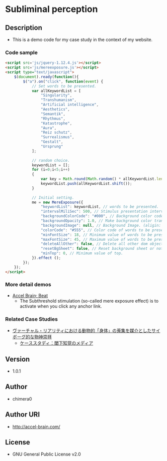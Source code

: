 # Subliminal perception

## Description
- This is a demo code for my case study in the context of my website.

### Code sample

```html
<script src='js/jquery-1.12.4.js'></script>
<script src='js/mereexposure.js'></script>
<script type="text/javascript">
    $(document).ready(function(){
        $("a").on("click", function(event) {
            // Set words to be presented.
            var allKeywordList = [
                "Singularity",
                "Transhumanism",
                "Artificial intelligence",
                "Aesthetics",
                "Semantik",
                "Rhythmus",
                "Katastrophe",
                "Aura",
                "Reiz schutz",
                "Surrealismus",
                "Gestalt",
                "Ursprung"
            ];
    
            // random choice.
            keywordList = [];
            for (i=0;i<5;i++)
            {
                var key = Math.round(Math.random() * allKeywordList.length) | 0;
                keywordList.push(allKeywordList.shift());
            }
                              
            // Initial setting.
            me = new MereExposure({
                "keywordList": keywordList, // words to be presented.
                "intervalMiliSec": 500, // Stimulus presentation interval(milli seconds).
                "backgroundColorCode": "#000", // Background color code during presentation.
                "backgroundOpacity": 1.0, // Make background color transparent.
                "backgroundImage": null, // Background Image. (aligin: center, middle)
                "colorCode": "#555", // Color code of words to be presented.
                "minFontSize": 18, // Minimum value of words to be presented.
                "maxFontSize": 45, // Maximum value of words to be presented.
                "deleteAllOther": false, // Delete all other dom objects ot not.
                "resetBgSheet": false, // Reset background sheet or not.
                "minTop": 0, // Minimum value of top.
            }).effect ();
        });
    });
</script>
```

### More detail demos

- [Accel Brain; Beat](https://beat.accel-brain.com/)
    - The Subthreshold stimulation (so-called mere exposure effect) is to activate when you click any anchor link.

### Related Case Studies

- [ヴァーチャル・リアリティにおける動物的「身体」の蒐集を媒介としたサイボーグ的な物神崇拝](https://accel-brain.com/cyborg-fetischismus-in-sammlung-von-animalisch-korper-in-virtual-reality/)
    - [ケーススタディ：閾下知覚のメディア](https://accel-brain.com/cyborg-fetischismus-in-sammlung-von-animalisch-korper-in-virtual-reality/2/#i-5)

## Version
- 1.0.1

## Author

- chimera0

## Author URI

- http://accel-brain.com/

## License

- GNU General Public License v2.0
